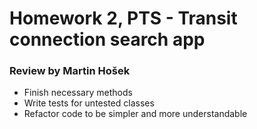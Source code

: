 # Homework 2, PTS - Transit connection search app

### Review by Martin Hošek
- Finish necessary methods
- Write tests for untested classes
- Refactor code to be simpler and more understandable
